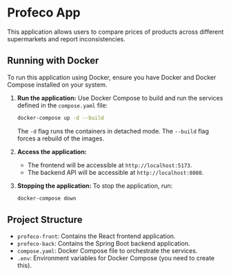 # Profeco App

This application allows users to compare prices of products across different supermarkets and report inconsistencies.

## Running with Docker

To run this application using Docker, ensure you have Docker and Docker Compose installed on your system.

1.  **Run the application:**
    Use Docker Compose to build and run the services defined in the `compose.yaml` file:
    ```bash
    docker-compose up -d --build
    ```
    The `-d` flag runs the containers in detached mode. The `--build` flag forces a rebuild of the images.

2.  **Access the application:**
    *   The frontend will be accessible at `http://localhost:5173`.
    *   The backend API will be accessible at `http://localhost:8080`.

3.  **Stopping the application:**
    To stop the application, run:
    ```bash
    docker-compose down
    ```

## Project Structure

*   `profeco-front`: Contains the React frontend application.
*   `profeco-back`: Contains the Spring Boot backend application.
*   `compose.yaml`: Docker Compose file to orchestrate the services.
*   `.env`: Environment variables for Docker Compose (you need to create this).
